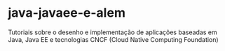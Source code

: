 # java-javaee-e-alem
Tutoriais sobre o desenho e implementação de aplicações baseadas em Java, Java EE e tecnologias CNCF (Cloud Native Computing Foundation)
